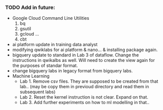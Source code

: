 ### TODO Add in future: 
- Google Cloud Command Line Utilities
    1. bq
    2. gsutil
    3. gcloud ...
    4. cbt
- ai platform update in training data analyst
- modifying qwiklabs for ai platform & nano... & installing package again. 
- bigquery update to standard in Lab 3 of dataflow. Change the instructions in qwikalbs as well. Will need to create the view again for the purposes of standar format. 
- change bigquery labs in legacy format from bigquery labs. 
- Machine Learning
    - Lab 1. Remove csv files. They are supposed to be created from that lab.. (may be copy them in previoud directory and read them in subsequent labs)
    - Lab 2. Reset the kernel instruction is not clear. Expand on that. 
    - Lab 3. Add further experiments on how to ml modelling in that.. 
